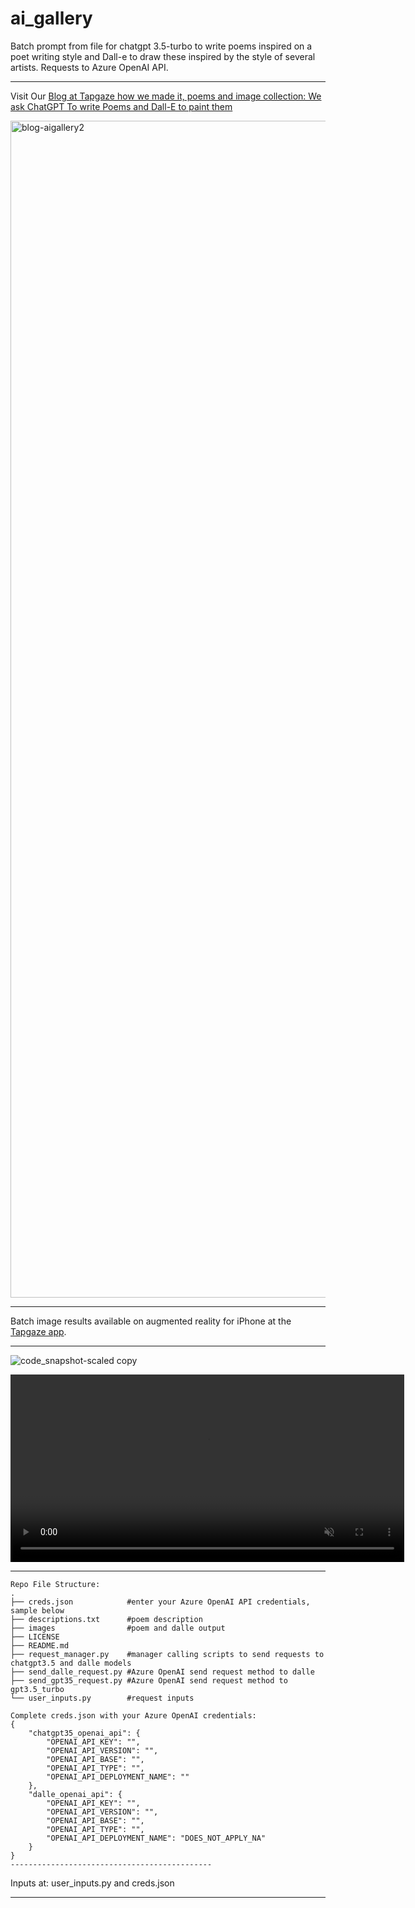# ai_gallery
Batch prompt from file for chatgpt 3.5-turbo to write poems inspired on a poet writing style and Dall-e to draw these inspired by the style of several artists. Requests to Azure OpenAI API.

---------------------------------------------

Visit Our [Blog at Tapgaze how we made it, poems and image collection: We ask ChatGPT To write Poems and Dall-E to paint them](https://tapgaze.com/blog/ai_poem_gallery/)

<img width="1883" alt="blog-aigallery2" src="https://github.com/sergiosolorzano/ai_gallery/assets/24430655/7de6f1c7-54be-407f-8c97-530a85d16850">

---------------------------------------------

Batch image results available on augmented reality for iPhone at the [Tapgaze app](https://apps.apple.com/gb/app/tapgaze/id1534427791).

---------------------------------------------    

![code_snapshot-scaled copy](https://github.com/sergiosolorzano/ai_gallery/assets/24430655/ed5a5781-084d-43a1-b0df-1fe253039dcd)

<video width="630" height="300" src="https://github.com/sergiosolorzano/ai_gallery/assets/24430655/cfb10b3b-9aa1-430d-8994-ef4b0d378c6f"  controls="controls" muted="muted" playsinline="playsinline">
      </video>

---------------------------------------------
```
Repo File Structure:
.
├── creds.json            #enter your Azure OpenAI API credentials, sample below
├── descriptions.txt      #poem description
├── images                #poem and dalle output
├── LICENSE    
├── README.md
├── request_manager.py    #manager calling scripts to send requests to chatgpt3.5 and dalle models
├── send_dalle_request.py #Azure OpenAI send request method to dalle
├── send_gpt35_request.py #Azure OpenAI send request method to gpt3.5_turbo
└── user_inputs.py        #request inputs

Complete creds.json with your Azure OpenAI credentials:
{
    "chatgpt35_openai_api": {
        "OPENAI_API_KEY": "",
        "OPENAI_API_VERSION": "",
        "OPENAI_API_BASE": "",
        "OPENAI_API_TYPE": "",
        "OPENAI_API_DEPLOYMENT_NAME": ""
    },
    "dalle_openai_api": {
        "OPENAI_API_KEY": "",
        "OPENAI_API_VERSION": "",
        "OPENAI_API_BASE": "",
        "OPENAI_API_TYPE": "",
        "OPENAI_API_DEPLOYMENT_NAME": "DOES_NOT_APPLY_NA"
    }
}
---------------------------------------------
```

Inputs at:
user_inputs.py and creds.json

---------------------------------------------
